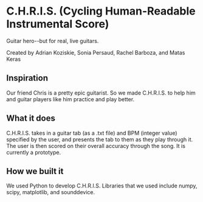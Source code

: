 # C.H.R.I.S. (Cycling Human-Readable Instrumental Score)
Guitar hero--but for real, live guitars. 

Created by Adrian Koziskie, Sonia Persaud, Rachel Barboza, and Matas Keras

## Inspiration
Our friend Chris is a pretty epic guitarist. So we made C.H.R.I.S. to help him and guitar players like him practice and play better. 

## What it does
C.H.R.I.S. takes in a guitar tab (as a .txt file) and BPM (integer value) specified by the user, and presents the tab to them as they play through it. The user is then scored on their overall accuracy through the song. It is currently a prototype.

## How we built it
We used Python to develop C.H.R.I.S. Libraries that we used include numpy, scipy, matplotlib, and sounddevice.
